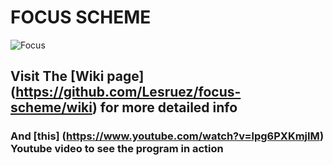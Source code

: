# FOCUS SCHEME

   ![Focus](https://github.com/Lesruez/focus-scheme/blob/master/images/focus1.png)

## Visit The [Wiki page] (https://github.com/Lesruez/focus-scheme/wiki)  for more detailed info
 
 
### And   [this] (https://www.youtube.com/watch?v=lpg6PXKmjIM) Youtube video to see the program in action
